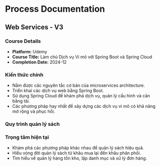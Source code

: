 # Process Documentation

## Web Services - V3

### Course Details
- **Platform:** Udemy
- **Course Title:** Làm chủ Dịch vụ Vi mô với Spring Boot và Spring Cloud
- **Completion Date:** 2024-12

### Kiến thức chính
- Nắm được các nguyên tắc cơ bản của microservices architecture.
- Triển khai các dịch vụ web bằng Spring Boot.
- Sử dụng Spring Cloud để khám phá dịch vụ, quản lý cấu hình và cân bằng tải.
- Các phương pháp hay nhất để xây dựng các dịch vụ vi mô có khả năng mở rộng và phục hồi.

### Quy trình quản lý sách

### Trọng tâm hiện tại
- Khám phá các phương pháp khác nhau để quản lý sách hiệu quả.
- Hiểu vòng đời quản lý sách từ khâu mua lại đến khâu phân phối.
- Tìm hiểu về quản lý hàng tồn kho, lập danh mục và xử lý đơn hàng.
